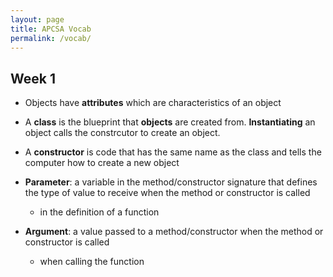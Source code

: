 ```yaml
---
layout: page
title: APCSA Vocab
permalink: /vocab/
---
```


## Week 1

- Objects have **attributes** which are characteristics of an object
- A **class** is the blueprint that **objects** are created from. **Instantiating** an object calls the constrcutor to create an object.
- A **constructor** is code that has the same name as the class and tells the computer how to create a new object 

- **Parameter**: a variable in the method/constructor signature that defines the type of value to receive when the method or constructor is called
    - in the definition of a function
- **Argument**: a value passed to a method/constructor when the method or constructor is called
    - when calling the function
